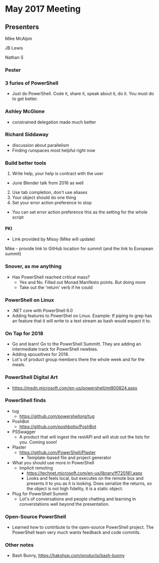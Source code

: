 # May 2017 Meeting

## Presenters
Mike McAlpin  

JB Lewis  

Nathan S


### Pester

### 3 furies of PowerShell
  - Just do PowerShell. Code it, share it, speak about it, do it. You must do to get better.
  
### Ashley McGlone
 - constrained delegation made much better
 
### Richard Siddaway
 - discussion about parallelism
 - Finding runspaces most helpful right now
 
### Build better tools
 1. Write help, your help is contract with the user  
  * June Blender talk from 2016 as well
 2. Use tab completion, don't use aliases
 3. Your object should do one thing
 4. Set your error action preference to stop  
  * You can set error action preference this as the setting for the whole script
 
#### PKI
 * Link provided by Missy (Mike will update)
 
Mike - provide link to GitHub location for summit (and the link to European summit)
 
### Snover, as me anything
 * Has PowerShell reached critical mass?
   * Yes and No. Filled out Monad Manifesto points. But doing more
   * Take out the 'return' verb if he could
   
### PowerShell on Linux
* .NET core with PowerShell 6.0
* Adding features to PowerShel on Linux. Example:  If piping to grep has an feature that it will write to a text stream as bash would expect it to.

### On Tap for 2018
 * Go and learn! Go to the PowerShell Summitt. They are adding an intermediate track for PowerShell newbies.
 * Adding spousitives  for 2018.
 * Lot's of product group members there the whole week and for the meals.
 
### PowerShell Digital Art
 * https://msdn.microsoft.com/en-us/powershell/mt800824.aspx
 
### PowerShell finds
   * tug
     * https://github.com/powershellorg/tug
   * PoshBot
     * https://github.com/poshbotio/PoshBot
   * PSSwagger
     * A product that will ingest the restAPI and will stub out the lists for you. Coming soon!
   * Plaster
     * https://github.com/PowerShell/Plaster
       * Template-based file and project generator 
  * What you should use more in PowerShell
    * Implicit remoting
      * https://technet.microsoft.com/en-us/library/ff720181.aspx
      * Looks and feels local, but executes on the remote box and presents it to you as it is looking. Does serialize the returns, so the object is not high fidelity, it is a static object.
  * Plug for PowerShell Summit
    * Lot's of conversations and people chatting and learning in converstations well beyond the presentation.
### Open-Source PowerShell
  * Learned how to contribute to the open-source PowerShell project. The PowerShell team very much wants feedback and code commits.

### Other notes
  * Bash Bunny, https://hakshop.com/products/bash-bunny
